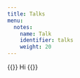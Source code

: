 ```yaml
---
title: Talks
menu:
  notes:
    name: Talk
    identifier: talks
    weight: 20
---
```



{{<note title="Talks">}}
Hi
{{</note>}}